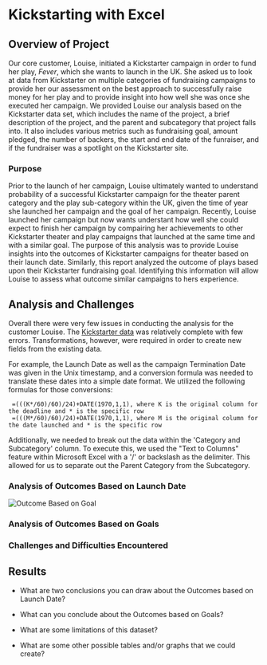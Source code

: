 # Kickstarting with Excel

## Overview of Project

Our core customer, Louise, initiated a Kickstarter campaign in order to fund her play, *Fever*, which she wants to launch in the UK.  She asked us to look at data from Kickstarter on multiple categories of fundraising campaigns to provide her our assessment on the best approach to successfully raise money for her play and to provide insight into how well she was once she executed her campaign.  We provided Louise our analysis based on the Kickstarter data set, which includes the name of the project, a brief description of the project, and the parent and subcategory that project falls into.  It also includes various metrics such as fundraising goal, amount pledged, the number of backers, the start and end date of the funraiser, and if the fundraiser was a spotlight on the Kickstarter site.

### Purpose  

Prior to the launch of her campaign, Louise ultimately wanted to understand probability of a successful Kickstarter campaign for the theater parent category and the play sub-category within the UK, given the time of year she launched her campaign and the goal of her campaign.  Recently, Louise launched her campaign but now wants understant how well she could expect to finish her campaign by compairing her achievements to other Kickstarter theater and play campaigns that launched at the same time and with a similar goal.  The purpose of this analysis was to provide Louise insights into the outcomes of Kickstarter campaigns for theater based on their launch date.  Similarly, this report analyzed the outcome of plays based upon their Kickstarter fundraising goal.  Identifying this information will allow Louise to assess what outcome similar campaigns to hers experience.  

## Analysis and Challenges

Overall there were very few issues in conducting the analysis for the customer Louise.  The [Kickstarter data](https://github.com/MaureenFromuth/Kickstarter-analysis/blob/master/Kickstarter_Challenge-Fromuth.zip) was relatively complete with few errors.  Transformations, however, were required in order to create new fields from the existing data.  

For example, the Launch Date as well as the campaign Termination Date was given in the Unix timestamp, and a conversion formula was needed to translate these dates into a simple date format.  We utilized the following formulas for those conversions:

```
 =(((K*/60)/60)/24)+DATE(1970,1,1), where K is the original column for the deadline and * is the specific row
 =(((M*/60)/60)/24)+DATE(1970,1,1), where M is the original column for the date launched and * is the specific row
```

Additionally, we needed to break out the data within the 'Category and Subcategory' column.  To execute this, we used the "Text to Columns" feature within Microsoft Excel with a '/' or backslash as the delimiter.  This allowed for us to separate out the Parent Category from the Subcategory.  

### Analysis of Outcomes Based on Launch Date

![Outcome Based on Goal]("https://github.com/MaureenFromuth/Kickstarter-analysis/blob/master/Outcomes_vs_Goals.png")

### Analysis of Outcomes Based on Goals

### Challenges and Difficulties Encountered

## Results

- What are two conclusions you can draw about the Outcomes based on Launch Date?

- What can you conclude about the Outcomes based on Goals?

- What are some limitations of this dataset?

- What are some other possible tables and/or graphs that we could create? 
